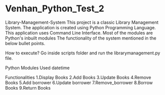 # Venhan_Python_Test_2
Library-Management-System
This project is a classic Library Management System. The application is created using Python Programming Language. This application uses Command Line Interface. Most of the modules are Python's inbuilt modules  The functionality of the system mentioned in the below bullet points.

How to execute?
Go inside scripts folder and run the librarymanagement.py file.

Python Modules Used
datetime

Functionalities
1.Display Books
2.Add Books
3.Update Books
4.Remove Books
5.Add borrower
6.Update borrower
7.Remove_borrower
8.Borrow Books
9.Return Books
